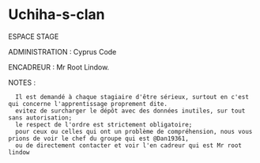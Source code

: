 # Uchiha-s-clan
ESPACE STAGE

ADMINISTRATION :
      Cyprus Code

ENCADREUR :
      Mr Root Lindow.

NOTES :
      
      Il est demandé à chaque stagiaire d'être sérieux, surtout en c'est qui concerne l'apprentissage proprement dite.
      evitez de surcharger le dépôt avec des données inutiles, sur tout sans autorisation;
      le respect de l'ordre est strictement obligatoire;
      pour ceux ou celles qui ont un problème de compréhension, nous vous prions de voir le chef du groupe qui est @Dan19361,
      ou de directement contacter et voir l'en cadreur qui est Mr root lindow
